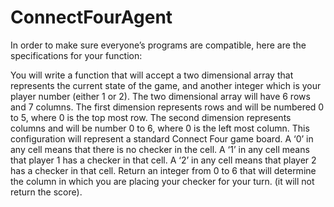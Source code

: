 # ConnectFourAgent
In order to make sure everyone’s programs are compatible, here are the specifications for your function:

You will write a function that will accept a two dimensional array that represents the current state of the game, and another integer which is your player number (either 1 or 2).  The two dimensional array will have 6 rows and 7 columns.  The first dimension represents rows and will be numbered 0 to 5, where 0 is the top most row.  The second dimension represents columns and will be number 0 to 6, where 0 is the left most column.  This configuration will represent a standard Connect Four game board.  A ‘0’ in any cell means that there is no checker in the cell.  A ‘1’ in any cell means that player 1 has a checker in that cell.  A ‘2’ in any cell means that player 2 has a checker in that cell.  Return an integer from 0 to 6 that will determine the column in which you are placing your checker for your turn.  (it will not return the score).
